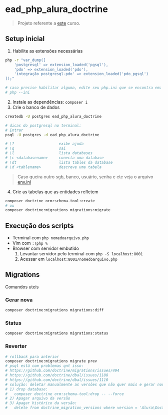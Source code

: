 # ead_php_alura_doctrine

> Projeto referente a [este](https://cursos.alura.com.br/course/php-doctrine-mapeamento-objeto-relacional) curso.

## Setup inicial

1. Habilite as extensões necessárias
```sh
php -r "var_dump([
    'postgresql' => extension_loaded('pgsql'),
    'pdo' => extension_loaded('pdo'),
    'integração postgresql-pdo' => extension_loaded('pdo_pgsql')
]);"

# caso precise habilitar alguma, edite seu php.ini que se encontra em:
# php --ini
```
2. Instale as dependências: ``composer i``
3. Crie o banco de dados
```sh
createdb -U postgres ead_php_alura_doctrine

# dicas do postgresql no terminal:
# Entrar
psql -U postgres -d ead_php_alura_doctrine

# \?                    exibe ajuda
# \q                    sai
# \l                    lista databases
# \c <databasename>     conecta uma database
# \dt                   lista tables da database
# \d <tablename>        descreve uma tabela
```
> Caso queira outro sgb, banco, usuário, senha e etc veja o arquivo [env.ini](env.ini)
4. Crie as tabelas que as entidades refletem
```sh
composer doctrine orm:schema-tool:create
# ou
composer doctrine:migrations migrations:migrate 
```

## Execução dos scripts

- Terminal com `php nomedoarquivo.php`
- Vim com `:!php %`
- Browser com servidor embutido
    1. Levantar servidor pelo terminal com `php -S localhost:8001`
    2. Acessar em `localhost:8001/nomedoarquivo.php`

## Migrations

Comandos uteis

### Gerar nova

```sh
composer doctrine:migrations migrations:diff
```

### Status

```sh
composer doctrine:migrations migrations:status
```

### Reverter

```sh
# rollback para anterior
composer doctrine:migrations migrate prev
# psql está com problemas qnt isso:
# https://github.com/doctrine/migrations/issues/494
# https://github.com/doctrine/dbal/issues/1188
# https://github.com/doctrine/dbal/issues/1110
# solução: deletar manualmente as versões que não quer mais e gerar novamente com:
# 1) drop database:
#   composer doctrine orm:schema-tool:drop -- --force
# 2) Apagar arquivo da versão
# 3) Apagar histórico da versão:
#   delete from doctrine_migration_versions where version = 'Alura\Doctrine\Migrations\Version20210305010330';
```
